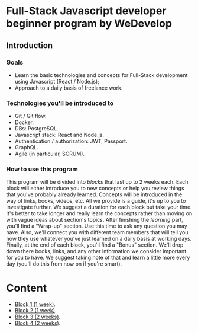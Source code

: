 # Full-Stack Javascript developer beginner program by WeDevelop

## Introduction

### Goals
- Learn the basic technologies and concepts for Full-Stack development using Javascript (React / Node.js);
- Approach to a daily basis of freelance work.

### Technologies you'll be introduced to

- Git / Git flow.
- Docker.
- DBs: PostgreSQL.
- Javascript stack: React and Node.js.
- Authentication / authorization: JWT, Passport.
- GraphQL.
- Agile (in particular, SCRUM).

### How to use this program
This program will be divided into _blocks_ that last up to 2 weeks each. Each block will either introduce you to new concepts
or help you review things that you've probably already learned. Concepts will be introduced in the way of links, books, videos, etc.
All we provide is a guide, it's up to you to investigate further. We suggest a duration for each block but take your time.
It's better to take longer and really learn the concepts rather than moving on with vague ideas about section's topics.
After finishing the _learning_ part, you'll find a "Wrap-up" section. Use this time to ask any question you may have. Also,
we'll connect you with different team members that will tell you how they use whatever you've just learned on a daily basis at working days. Finally, at the end of each block, you'll find a "Bonus" section. We'll drop down there books, links, and any other
information we consider important for you to have. We suggest taking note of that and learn a little more every day (you'll
do this from now on if you're smart).

# Content
- [Block 1 (1 week)](content/block-1/index.md).
- [Block 2 (1 week)](content/block-2/index.md).
- [Block 3 (2 weeks)](content/block-3/index.md).
- [Block 4 (2 weeks)](content/block-4/index.md).
